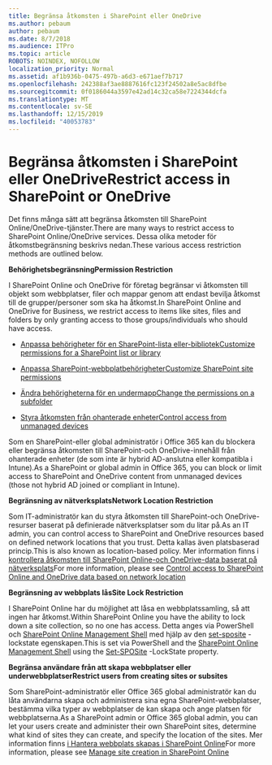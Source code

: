 ```yaml
---
title: Begränsa åtkomsten i SharePoint eller OneDrive
ms.author: pebaum
author: pebaum
ms.date: 8/7/2018
ms.audience: ITPro
ms.topic: article
ROBOTS: NOINDEX, NOFOLLOW
localization_priority: Normal
ms.assetid: af1b936b-0475-497b-a6d3-e671aef7b717
ms.openlocfilehash: 242388af3ae8887616fc123f24502a8e5ac8dfbe
ms.sourcegitcommit: 0f0186044a3597e42ad14c32ca58e7224344dcfa
ms.translationtype: MT
ms.contentlocale: sv-SE
ms.lasthandoff: 12/15/2019
ms.locfileid: "40053783"
---
```

# <a name="restrict-access-in-sharepoint-or-onedrive"></a><span data-ttu-id="d538d-102">Begränsa åtkomsten i SharePoint eller OneDrive</span><span class="sxs-lookup"><span data-stu-id="d538d-102">Restrict access in SharePoint or OneDrive</span></span>

<span data-ttu-id="d538d-103">Det finns många sätt att begränsa åtkomsten till SharePoint Online/OneDrive-tjänster.</span><span class="sxs-lookup"><span data-stu-id="d538d-103">There are many ways to restrict access to SharePoint Online/OneDrive services.</span></span> <span data-ttu-id="d538d-104">Dessa olika metoder för åtkomstbegränsning beskrivs nedan.</span><span class="sxs-lookup"><span data-stu-id="d538d-104">These various access restriction methods are outlined below.</span></span> 

<span data-ttu-id="d538d-105">**Behörighetsbegränsning**</span><span class="sxs-lookup"><span data-stu-id="d538d-105">**Permission Restriction**</span></span>

<span data-ttu-id="d538d-106">I SharePoint Online och OneDrive för företag begränsar vi åtkomsten till objekt som webbplatser, filer och mappar genom att endast bevilja åtkomst till de grupper/personer som ska ha åtkomst.</span><span class="sxs-lookup"><span data-stu-id="d538d-106">In SharePoint Online and OneDrive for Business, we restrict access to items like sites, files and folders by only granting access to those groups/individuals who should have access.</span></span>

- [<span data-ttu-id="d538d-107">Anpassa behörigheter för en SharePoint-lista eller-bibliotek</span><span class="sxs-lookup"><span data-stu-id="d538d-107">Customize permissions for a SharePoint list or library</span></span>](https://support.office.com/article/Customize-permissions-for-a-SharePoint-list-or-library-02d770f3-59eb-4910-a608-5f84cc297782)

- [<span data-ttu-id="d538d-108">Anpassa SharePoint-webbplatbehörigheter</span><span class="sxs-lookup"><span data-stu-id="d538d-108">Customize SharePoint site permissions</span></span>](https://docs.microsoft.com/sharepoint/customize-sharepoint-site-permissions)

- [<span data-ttu-id="d538d-109">Ändra behörigheterna för en undermapp</span><span class="sxs-lookup"><span data-stu-id="d538d-109">Change the permissions on a subfolder</span></span>](https://support.office.com/article/Change-the-permissions-on-a-subfolder-5427BD7C-F20A-4F75-8CF2-5359DD45A1A6)

- [<span data-ttu-id="d538d-110">Styra åtkomsten från ohanterade enheter</span><span class="sxs-lookup"><span data-stu-id="d538d-110">Control access from unmanaged devices</span></span>](https://docs.microsoft.com/sharepoint/control-access-from-unmanaged-devices)

<span data-ttu-id="d538d-111">Som en SharePoint-eller global administratör i Office 365 kan du blockera eller begränsa åtkomsten till SharePoint-och OneDrive-innehåll från ohanterade enheter (de som inte är hybrid AD-anslutna eller kompatibla i Intune).</span><span class="sxs-lookup"><span data-stu-id="d538d-111">As a SharePoint or global admin in Office 365, you can block or limit access to SharePoint and OneDrive content from unmanaged devices (those not hybrid AD joined or compliant in Intune).</span></span>

<span data-ttu-id="d538d-112">**Begränsning av nätverksplats**</span><span class="sxs-lookup"><span data-stu-id="d538d-112">**Network Location Restriction**</span></span>

<span data-ttu-id="d538d-113">Som IT-administratör kan du styra åtkomsten till SharePoint-och OneDrive-resurser baserat på definierade nätverksplatser som du litar på.</span><span class="sxs-lookup"><span data-stu-id="d538d-113">As an IT admin, you can control access to SharePoint and OneDrive resources based on defined network locations that you trust.</span></span> <span data-ttu-id="d538d-114">Detta kallas även platsbaserad princip.</span><span class="sxs-lookup"><span data-stu-id="d538d-114">This is also known as location-based policy.</span></span> <span data-ttu-id="d538d-115">Mer information finns i [kontrollera åtkomsten till SharePoint Online-och OneDrive-data baserat på nätverksplats](https://docs.microsoft.com/sharepoint/control-access-based-on-network-location)</span><span class="sxs-lookup"><span data-stu-id="d538d-115">For more information, please see [Control access to SharePoint Online and OneDrive data based on network location](https://docs.microsoft.com/sharepoint/control-access-based-on-network-location)</span></span>

<span data-ttu-id="d538d-116">**Begränsning av webbplats lås**</span><span class="sxs-lookup"><span data-stu-id="d538d-116">**Site Lock Restriction**</span></span> 

<span data-ttu-id="d538d-117">I SharePoint Online har du möjlighet att låsa en webbplatssamling, så att ingen har åtkomst.</span><span class="sxs-lookup"><span data-stu-id="d538d-117">Within SharePoint Online you have the ability to lock down a site collection, so no one has access.</span></span> <span data-ttu-id="d538d-118">Detta anges via PowerShell och [SharePoint Online Management Shell](https://docs.microsoft.com/powershell/sharepoint/sharepoint-online/connect-sharepoint-online?view=sharepoint-ps) med hjälp av den [set-sposite](https://docs.microsoft.com/powershell/module/sharepoint-online/set-sposite?view=sharepoint-ps) -lockstate egenskapen.</span><span class="sxs-lookup"><span data-stu-id="d538d-118">This is set via PowerShell and the [SharePoint Online Management Shell](https://docs.microsoft.com/powershell/sharepoint/sharepoint-online/connect-sharepoint-online?view=sharepoint-ps) using the [Set-SPOSite](https://docs.microsoft.com/powershell/module/sharepoint-online/set-sposite?view=sharepoint-ps) -LockState property.</span></span>

<span data-ttu-id="d538d-119">**Begränsa användare från att skapa webbplatser eller underwebbplatser**</span><span class="sxs-lookup"><span data-stu-id="d538d-119">**Restrict users from creating sites or subsites**</span></span>

<span data-ttu-id="d538d-120">Som SharePoint-administratör eller Office 365 global administratör kan du låta användarna skapa och administrera sina egna SharePoint-webbplatser, bestämma vilka typer av webbplatser de kan skapa och ange platsen för webbplatserna.</span><span class="sxs-lookup"><span data-stu-id="d538d-120">As a SharePoint admin or Office 365 global admin, you can let your users create and administer their own SharePoint sites, determine what kind of sites they can create, and specify the location of the sites.</span></span> <span data-ttu-id="d538d-121">Mer information finns [i Hantera webbplats skapas i SharePoint Online](https://docs.microsoft.com/sharepoint/manage-site-creation)</span><span class="sxs-lookup"><span data-stu-id="d538d-121">For more information, please see [Manage site creation in SharePoint Online](https://docs.microsoft.com/sharepoint/manage-site-creation)</span></span>

